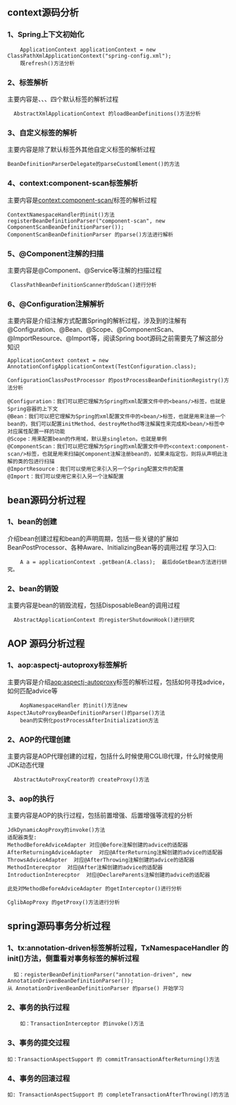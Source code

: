 ## context源码分析
### 1、Spring上下文初始化

        ApplicationContext applicationContext = new ClassPathXmlApplicationContext("spring-config.xml");
        既refresh()方法分析

### 2、标签解析
  主要内容是<bean/>、<beans/>、<import/>、<alias/>四个默认标签的解析过程
  
      AbstractXmlApplicationContext 的loadBeanDefinitions()方法分析
### 3、自定义标签的解析
   主要内容是除了默认标签外其他自定义标签的解析过程
   
    BeanDefinitionParserDelegate的parseCustomElement()的方法
    
### 4、context:component-scan标签解析
  主要内容是<context:component-scan/>标签的解析过程
  
    ContextNamespaceHandler的init()方法
    registerBeanDefinitionParser("component-scan", new ComponentScanBeanDefinitionParser());
    ComponentScanBeanDefinitionParser 的parse()方法进行解析
  
### 5、@Component注解的扫描
   主要内容是@Component、@Service等注解的扫描过程
   
     ClassPathBeanDefinitionScanner的doScan()进行分析
 
### 6、@Configuration注解解析
   主要内容是介绍注解方式配置Spring的解析过程，涉及到的注解有@Configuration、@Bean、@Scope、@ComponentScan、@ImportResource、@Import等，阅读Spring boot源码之前需要先了解这部分知识
    
    ApplicationContext context = new AnnotationConfigApplicationContext(TestConfiguration.class);
    
    ConfigurationClassPostProcessor 的postProcessBeanDefinitionRegistry()方法分析
    
    @Configuration：我们可以把它理解为Spring的xml配置文件中的<beans/>标签，也就是Spring容器的上下文
    @Bean：我们可以把它理解为Spring的xml配置文件中的<bean/>标签，也就是用来注册一个bean的，我们可以配置initMethod、destroyMethod等注解属性来完成和<bean/>标签中对应属性配置一样的功能
    @Scope：用来配置bean的作用域，默认是singleton，也就是单例
    @ComponentScan：我们可以把它理解为Spring的xml配置文件中的<context:component-scan/>标签，也就是用来扫描@Component注解注册bean的，如果未指定包，则将从声明此注解的类的包进行扫描
    @ImportResource：我们可以使用它来引入另一个Spring配置文件的配置
    @Import：我们可以使用它来引入另一个注解配置
    
## bean源码分析过程
### 1、bean的创建
   介绍bean创建过程和bean的声明周期，包括一些关键的扩展如BeanPostProcessor、各种Aware、InitializingBean等的调用过程
    学习入口:
        
        A a = applicationContext .getBean(A.class);  最后doGetBean方法进行研究。

### 2、bean的销毁
   主要内容是bean的销毁流程，包括DisposableBean的调用过程
   
      AbstractApplicationContext 的registerShutdownHook()进行研究

## AOP 源码分析过程
### 1、aop:aspectj-autoproxy标签解析
   主要内容是介绍<aop:aspectj-autoproxy>标签的解析过程，包括如何寻找advice，如何匹配advice等
    
        AopNamespaceHandler 的init()方法new AspectJAutoProxyBeanDefinitionParser()的parse()方法
        bean的实例化postProcessAfterInitialization方法
        
### 2、AOP的代理创建
  主要内容是AOP代理创建的过程，包括什么时候使用CGLIB代理，什么时候使用JDK动态代理
      
      AbstractAutoProxyCreator的 createProxy()方法
       

### 3、aop的执行
  主要内容是AOP的执行过程，包括前置增强、后置增强等流程的分析
  
    JdkDynamicAopProxy的invoke()方法
    适配器类型:
    MethodBeforeAdviceAdapter 对应@Before注解创建的advice的适配器
    AfterReturningAdviceAdapter  对应@AfterReturning注解创建的advice的适配器
    ThrowsAdviceAdapter  对应@AfterThrowing注解创建的advice的适配器
    MethodInterecptor  对应@After注解创建的advice的适配器
    IntroductionInterecptor  对应@DeclareParents注解创建的advice的适配器
    
    此处对MethodBeforeAdviceAdapter 的getInterceptor()进行分析
    
    CglibAopProxy 的getProxy()方法进行分析
    
## spring源码事务分析过程
### 1、tx:annotation-driven标签解析过程，TxNamespaceHandler 的init()方法，侧重看对事务标签的解析过程
   
      如：registerBeanDefinitionParser("annotation-driven", new AnnotationDrivenBeanDefinitionParser());
    从 AnnotationDrivenBeanDefinitionParser 的parse() 开始学习
   
### 2、事务的执行过程
        如：TransactionInterceptor 的invoke()方法
   
### 3、事务的提交过程
    如：TransactionAspectSupport 的 commitTransactionAfterReturning()方法
   
### 4、事务的回滚过程
    如: TransactionAspectSupport 的 completeTransactionAfterThrowing()的方法
